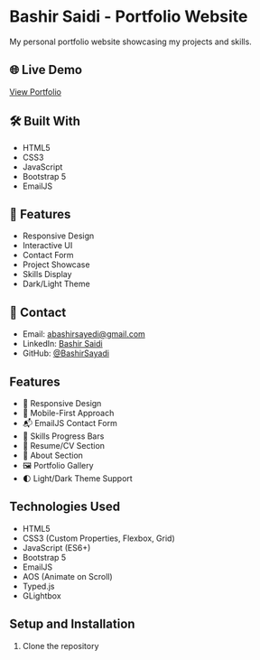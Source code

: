 # Bashir Saidi - Portfolio Website

My personal portfolio website showcasing my projects and skills.

## 🌐 Live Demo
[View Portfolio](https://helpful-froyo-cd3929.netlify.app/)

## 🛠️ Built With
- HTML5
- CSS3
- JavaScript
- Bootstrap 5
- EmailJS

## 📱 Features
- Responsive Design
- Interactive UI
- Contact Form
- Project Showcase
- Skills Display
- Dark/Light Theme

## 📧 Contact
- Email: abashirsayedi@gmail.com
- LinkedIn: [Bashir Saidi](https://www.linkedin.com/in/bashir-sayedi)
- GitHub: [@BashirSayadi](https://github.com/BashirSayadi)

## Features
- 🎨 Responsive Design
- 📱 Mobile-First Approach
- 📬 EmailJS Contact Form
- 🎯 Skills Progress Bars
- 📄 Resume/CV Section
- 📝 About Section
- 🖼️ Portfolio Gallery
- 🌓 Light/Dark Theme Support

## Technologies Used
- HTML5
- CSS3 (Custom Properties, Flexbox, Grid)
- JavaScript (ES6+)
- Bootstrap 5
- EmailJS
- AOS (Animate on Scroll)
- Typed.js
- GLightbox

## Setup and Installation
1. Clone the repository 
